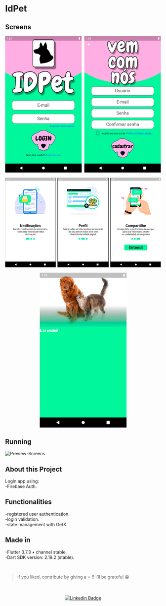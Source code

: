 # IdPet 

## Screens
<p align="center">
  <img alt="Demo" src="https://github.com/devWeslei/IDPet/blob/main/assets/1.png" min-width="573px" max-width="573px" width="573px">
</p>     

<p align="center">
  <img alt="Demo" src="https://github.com/devWeslei/IDPet/blob/main/assets/12.png" min-width="870px" max-width="870px" width="870px">
</p>  

<p align="center">
  <img alt="Demo" src="https://github.com/devWeslei/IDPet/blob/main/assets/123.png" min-width="281px" max-width="281px" width="281px">
</p>  
  

## Running
![Preview-Screens]()   

## About this Project
Login app using:     
-Firebase Auth.     


## Functionalities   
-registered user authentication.  
-login validation.       
-state management with GetX.       



## Made in
-Flutter 3.7.3 • channel stable.   
-Dart SDK version: 2.19.2 (stable).   


</br>

>if you liked, contribute by giving a ⭐ !! I'll be grateful 😁      

</br>   
<div align="center">   
  
   [![Linkedin Badge](https://img.shields.io/badge/-weslei%20tiago-292929?style=flat-square&logo=Linkedin&logoColor=white&link=https://www.linkedin.com/in/weslei-tiago-53b47a208/)](https://www.linkedin.com/in/weslei-tiago-53b47a208/)   
  
   </div>
